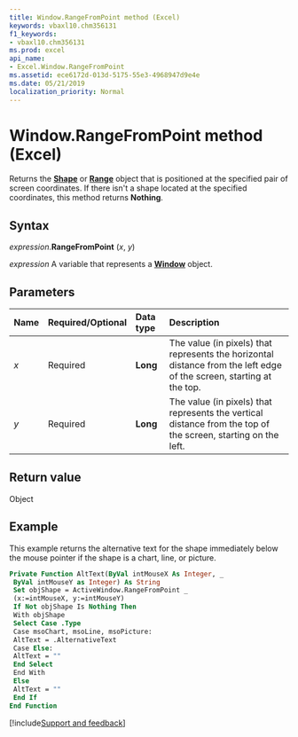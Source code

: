 ```yaml
---
title: Window.RangeFromPoint method (Excel)
keywords: vbaxl10.chm356131
f1_keywords:
- vbaxl10.chm356131
ms.prod: excel
api_name:
- Excel.Window.RangeFromPoint
ms.assetid: ece6172d-013d-5175-55e3-4968947d9e4e
ms.date: 05/21/2019
localization_priority: Normal
---
```



# Window.RangeFromPoint method (Excel)

Returns the **[Shape](Excel.Shape.md)** or **[Range](Excel.Range(object).md)** object that is positioned at the specified pair of screen coordinates. If there isn't a shape located at the specified coordinates, this method returns **Nothing**.


## Syntax

_expression_.**RangeFromPoint** (_x_, _y_)

_expression_ A variable that represents a **[Window](Excel.Window.md)** object.


## Parameters

|Name|Required/Optional|Data type|Description|
|:-----|:-----|:-----|:-----|
| _x_|Required| **Long**|The value (in pixels) that represents the horizontal distance from the left edge of the screen, starting at the top.|
| _y_|Required| **Long**|The value (in pixels) that represents the vertical distance from the top of the screen, starting on the left.|

## Return value

Object


## Example

This example returns the alternative text for the shape immediately below the mouse pointer if the shape is a chart, line, or picture.

```vb
Private Function AltText(ByVal intMouseX As Integer, _ 
 ByVal intMouseY as Integer) As String 
 Set objShape = ActiveWindow.RangeFromPoint _ 
 (x:=intMouseX, y:=intMouseY) 
 If Not objShape Is Nothing Then 
 With objShape 
 Select Case .Type 
 Case msoChart, msoLine, msoPicture: 
 AltText = .AlternativeText 
 Case Else: 
 AltText = "" 
 End Select 
 End With 
 Else 
 AltText = "" 
 End If 
End Function
```



[!include[Support and feedback](~/includes/feedback-boilerplate.md)]